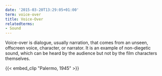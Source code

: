 ```yaml
---
date: '2015-03-20T13:29:05+01:00'
term: voice-over
title: Voice-Over
relatedterms:
- Sound
---
```


Voice-over is dialogue, usually narration, that comes from an unseen,
offscreen voice, character, or narrator. <!--more-->It is an example of
non-diegetic sound, which can be heard by the audience but not by the
film characters themselves.

{{< embed_clip "Palermo, 1945" >}}